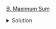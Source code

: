 [B. Maximum Sum](https://codeforces.com/contest/1832/problem/B)

<details><summary>Solution</summary>

![](../../../assets/1832B.png)

</details>
